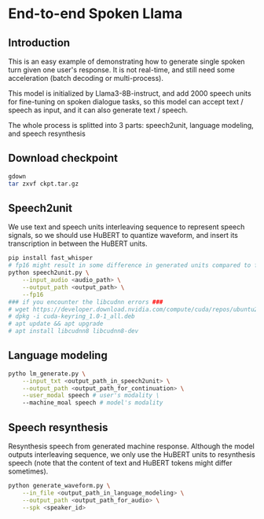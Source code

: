# End-to-end Spoken Llama

## Introduction
This is an easy example of demonstrating how to generate single spoken turn given one user's response. It is not real-time, and still need some acceleration (batch decoding or multi-process).

This model is initialized by Llama3-8B-instruct, and add 2000 speech units for fine-tuning on spoken dialogue tasks, so this model can accept text / speech as input, and it can also generate text / speech.

The whole process is splitted into 3 parts: speech2unit, language modeling, and speech resynthesis

## Download checkpoint
```sh
gdown 
tar zxvf ckpt.tar.gz
```

## Speech2unit
We use text and speech units interleaving sequence to represent speech signals, so we should use HuBERT to quantize waveform, and insert its transcription in between the HuBERT units.
```sh
pip install fast_whisper
# fp16 might result in some difference in generated units compared to fp32
python speech2unit.py \
    --input_audio <audio_path> \
    --output_path <output_path> \
    --fp16
### if you encounter the libcudnn errors ###
# wget https://developer.download.nvidia.com/compute/cuda/repos/ubuntu2204/x86_64/cuda-keyring_1.0-1_all.deb 
# dpkg -i cuda-keyring_1.0-1_all.deb 
# apt update && apt upgrade
# apt install libcudnn8 libcudnn8-dev
```

## Language modeling

```sh
pytho lm_generate.py \
    --input_txt <output_path_in_speech2unit> \
    --output_path <output_path_for_continuation> \
    --user_modal speech # user's modality \
    --machine_moal speech # model's modality
```

## Speech resynthesis
Resynthesis speech from generated machine response. Although the model outputs interleaving sequence, we only use the HuBERT units to resynthesis speech (note that the content of text and HuBERT tokens might differ sometimes).
```sh
python generate_waveform.py \
    --in_file <output_path_in_language_modeling> \
    --output_path <output_path_for_audio> \
    --spk <speaker_id>
```
